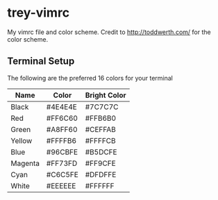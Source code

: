 trey-vimrc
==========

My vimrc file and color scheme. Credit to http://toddwerth.com/ for the color scheme.

Terminal Setup
-----

The following are the preferred 16 colors for your terminal

 Name         |  Color        | Bright Color
------------- | ------------- | -------------
 Black        |  #4E4E4E      | #7C7C7C
 Red          |  #FF6C60      | #FFB6B0
 Green        |  #A8FF60      | #CEFFAB
 Yellow       |  #FFFFB6      | #FFFFCB
 Blue         |  #96CBFE      | #B5DCFE
 Magenta      |  #FF73FD      | #FF9CFE
 Cyan         |  #C6C5FE      | #DFDFFE
 White        |  #EEEEEE      | #FFFFFF
